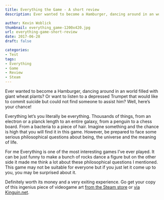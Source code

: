```yaml
---
title: Everything the Game - A short review
description: Ever wanted to become a Hamburger, dancing around in an world filled with giant wheat plants? Or want to listen to a depressed Trumpet that would like to commit suicide but could not find someone to assist him? Well, here’s your chance!

author: Kevin Woblick
thumbnail: everything_game-1200x420.jpg
url: everything-game-short-review
date: 2017-06-28
draft: false

categories:
- Test
tags:
- Everything
- Game
- Review
- Steam
---
```


Ever wanted to become a Hamburger, dancing around in an world filled with giant wheat plants? Or want to listen to a depressed Trumpet that would like to commit suicide but could not find someone to assist him? Well, here’s your chance!

Everything let’s you literally be everything. Thousands of things, from an electron or a planck length to an entire galaxy, from a penguin to a chess board. From a bacteria to a piece of hair. Imagine something and the chance is high that you will find it in this game. However, be prepared to face some serious philosophical questions about being, the universe and the meaning of life.

For me Everything is one of the most interesting games I’ve ever played. It can be just funny to make a bunch of rocks dance a figure but on the other side it made me think a lot about these philosophical questions I mentioned.
This game may not be suitable for everyone but if you just let it come up to you, you may be surprised about it.

Definitely worth its money and a very exiting experience. Go get your copy of this ingenius piece of videogame art [from the Steam store](http://store.steampowered.com/app/582270/Everything/) or [via Kinguin.net](https://www.kinguin.net/category/36290/everything-steam-gift/?r=4368).


